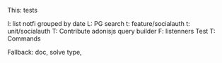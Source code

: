 This:
tests

I: list notfi grouped by date
L: PG search
t: feature/socialauth
t: unit/socialauth
T: Contribute adonisjs query builder
F: listenners Test
T: Commands

Fallback: doc, solve type, 
